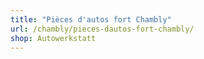 ```yaml
---
title: "Pièces d'autos fort Chambly"
url: /chambly/pieces-dautos-fort-chambly/
shop: Autowerkstatt
---
```

